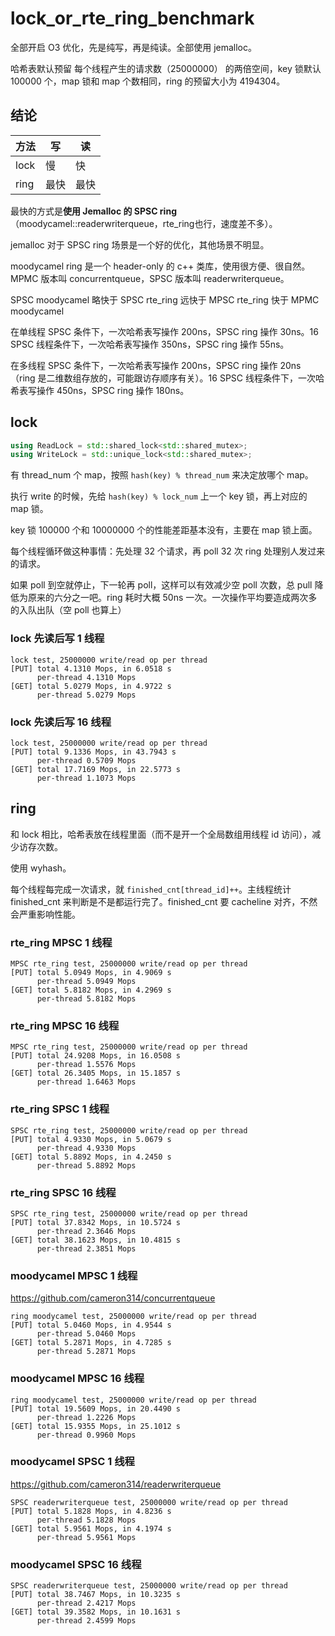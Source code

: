 # lock_or_rte_ring_benchmark

全部开启 O3 优化，先是纯写，再是纯读。全部使用 jemalloc。

哈希表默认预留 每个线程产生的请求数（25000000） 的两倍空间，key 锁默认 100000 个，map 锁和 map 个数相同，ring 的预留大小为 4194304。

## 结论

|方法|写|读|
|---|---|---
|lock|慢|快|
|ring|最快|最快|

最快的方式是**使用 Jemalloc 的 SPSC ring**（moodycamel::readerwriterqueue，rte_ring也行，速度差不多）。

jemalloc 对于 SPSC ring 场景是一个好的优化，其他场景不明显。

moodycamel ring 是一个 header-only 的 c++ 类库，使用很方便、很自然。MPMC 版本叫 concurrentqueue，SPSC 版本叫 readerwriterqueue。

SPSC moodycamel 略快于 SPSC rte_ring 远快于 MPSC rte_ring 快于 MPMC moodycamel

在单线程 SPSC 条件下，一次哈希表写操作 200ns，SPSC ring 操作 30ns。16 SPSC 线程条件下，一次哈希表写操作 350ns，SPSC ring 操作 55ns。

在多线程 SPSC 条件下，一次哈希表写操作 200ns，SPSC ring 操作 20ns（ring 是二维数组存放的，可能跟访存顺序有关）。16 SPSC 线程条件下，一次哈希表写操作 450ns，SPSC ring 操作 180ns。

## lock

```cpp
using ReadLock = std::shared_lock<std::shared_mutex>;
using WriteLock = std::unique_lock<std::shared_mutex>;
```

有 thread_num 个 map，按照 `hash(key) % thread_num` 来决定放哪个 map。

执行 write 的时候，先给 `hash(key) % lock_num` 上一个 key 锁，再上对应的 map 锁。

key 锁 100000 个和 10000000 个的性能差距基本没有，主要在 map 锁上面。

每个线程循环做这种事情：先处理 32 个请求，再 poll 32 次 ring 处理别人发过来的请求。

如果 poll 到空就停止，下一轮再 poll，这样可以有效减少空 poll 次数，总 pull 降低为原来的六分之一吧。ring 耗时大概 50ns 一次。一次操作平均要造成两次多的入队出队（空 poll 也算上）

### lock 先读后写 1 线程

```
lock test, 25000000 write/read op per thread
[PUT] total 4.1310 Mops, in 6.0518 s
      per-thread 4.1310 Mops
[GET] total 5.0279 Mops, in 4.9722 s
      per-thread 5.0279 Mops
```

### lock 先读后写 16 线程

```
lock test, 25000000 write/read op per thread
[PUT] total 9.1336 Mops, in 43.7943 s
      per-thread 0.5709 Mops
[GET] total 17.7169 Mops, in 22.5773 s
      per-thread 1.1073 Mops
```

## ring

和 lock 相比，哈希表放在线程里面（而不是开一个全局数组用线程 id 访问），减少访存次数。

使用 wyhash。

每个线程每完成一次请求，就 `finished_cnt[thread_id]++`。主线程统计 finished_cnt 来判断是不是都运行完了。finished_cnt 要 cacheline 对齐，不然会严重影响性能。

### rte_ring MPSC 1 线程

```
MPSC rte_ring test, 25000000 write/read op per thread
[PUT] total 5.0949 Mops, in 4.9069 s
      per-thread 5.0949 Mops
[GET] total 5.8182 Mops, in 4.2969 s
      per-thread 5.8182 Mops
```

### rte_ring MPSC 16 线程

```
MPSC rte_ring test, 25000000 write/read op per thread
[PUT] total 24.9208 Mops, in 16.0508 s
      per-thread 1.5576 Mops
[GET] total 26.3405 Mops, in 15.1857 s
      per-thread 1.6463 Mops
```

### rte_ring SPSC 1 线程

```
SPSC rte_ring test, 25000000 write/read op per thread
[PUT] total 4.9330 Mops, in 5.0679 s
      per-thread 4.9330 Mops
[GET] total 5.8892 Mops, in 4.2450 s
      per-thread 5.8892 Mops
```

### rte_ring SPSC 16 线程

```
SPSC rte_ring test, 25000000 write/read op per thread
[PUT] total 37.8342 Mops, in 10.5724 s
      per-thread 2.3646 Mops
[GET] total 38.1623 Mops, in 10.4815 s
      per-thread 2.3851 Mops
```

### moodycamel MPSC 1 线程

https://github.com/cameron314/concurrentqueue

```
ring moodycamel test, 25000000 write/read op per thread
[PUT] total 5.0460 Mops, in 4.9544 s
      per-thread 5.0460 Mops
[GET] total 5.2871 Mops, in 4.7285 s
      per-thread 5.2871 Mops
```

### moodycamel MPSC 16 线程

```
ring moodycamel test, 25000000 write/read op per thread
[PUT] total 19.5609 Mops, in 20.4490 s
      per-thread 1.2226 Mops
[GET] total 15.9355 Mops, in 25.1012 s
      per-thread 0.9960 Mops
```

### moodycamel SPSC 1 线程

https://github.com/cameron314/readerwriterqueue

```
SPSC readerwriterqueue test, 25000000 write/read op per thread
[PUT] total 5.1828 Mops, in 4.8236 s
      per-thread 5.1828 Mops
[GET] total 5.9561 Mops, in 4.1974 s
      per-thread 5.9561 Mops
```

### moodycamel SPSC 16 线程

```
SPSC readerwriterqueue test, 25000000 write/read op per thread
[PUT] total 38.7467 Mops, in 10.3235 s
      per-thread 2.4217 Mops
[GET] total 39.3582 Mops, in 10.1631 s
      per-thread 2.4599 Mops
```
